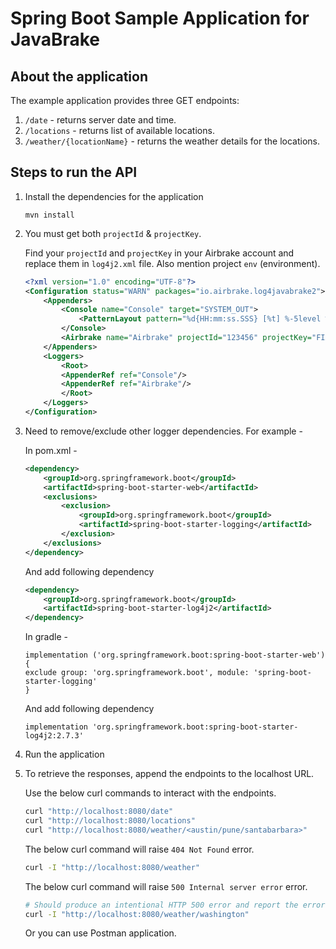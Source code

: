 # Spring Boot Sample Application for JavaBrake

## About the application

The example application provides three GET endpoints:

1. `/date` - returns server date and time.
2. `/locations` - returns list of available locations.
3. `/weather/{locationName}` - returns the weather details for the locations.

## Steps to run the API

1. Install the dependencies for the application

    ```
    mvn install
    ```

2. You must get both `projectId` & `projectKey`.

    Find your `projectId` and `projectKey` in your Airbrake account and replace them in `log4j2.xml` file. Also mention project `env` (environment).

    ```xml
    <?xml version="1.0" encoding="UTF-8"?>
    <Configuration status="WARN" packages="io.airbrake.log4javabrake2">
        <Appenders>
            <Console name="Console" target="SYSTEM_OUT">
                <PatternLayout pattern="%d{HH:mm:ss.SSS} [%t] %-5level %logger{36} - %msg%n"/>
            </Console>
            <Airbrake name="Airbrake" projectId="123456" projectKey="FIXME" env="test"></Airbrake>
        </Appenders>
        <Loggers>
            <Root>
            <AppenderRef ref="Console"/>
            <AppenderRef ref="Airbrake"/>
            </Root>
        </Loggers>
    </Configuration>
    ```
3. Need to remove/exclude other logger dependencies. For example -

    In pom.xml -

    ```xml
    <dependency>
        <groupId>org.springframework.boot</groupId>
        <artifactId>spring-boot-starter-web</artifactId>
        <exclusions>
            <exclusion>
                <groupId>org.springframework.boot</groupId>
                <artifactId>spring-boot-starter-logging</artifactId>
            </exclusion>
        </exclusions>
    </dependency>
    ```

    And add following dependency

    ```xml
    <dependency>
        <groupId>org.springframework.boot</groupId>
        <artifactId>spring-boot-starter-log4j2</artifactId>
    </dependency>
    ```

    In gradle -

    ```
    implementation ('org.springframework.boot:spring-boot-starter-web')
    {
    exclude group: 'org.springframework.boot', module: 'spring-boot-starter-logging'
    }
    ```

    And add following dependency

    ```
    implementation 'org.springframework.boot:spring-boot-starter-log4j2:2.7.3'
    ```

4. Run the application

5. To retrieve the responses, append the endpoints to the localhost URL.

    Use the below curl commands to interact with the endpoints. 

    ```bash
    curl "http://localhost:8080/date" 
    curl "http://localhost:8080/locations"
    curl "http://localhost:8080/weather/<austin/pune/santabarbara>"
    ```

    The below curl command will raise `404 Not Found` error.

    ```bash
    curl -I "http://localhost:8080/weather"
    ```

    The below curl command will raise `500 Internal server error` error.

    ```bash
    # Should produce an intentional HTTP 500 error and report the error to Airbrake (since `washington` is in the supported cities list but there is no data for `washington`, an `if` condition is bypassed and the `data` variable is used but not initialized)
    curl -I "http://localhost:8080/weather/washington"
    ```

    Or you can use Postman application.